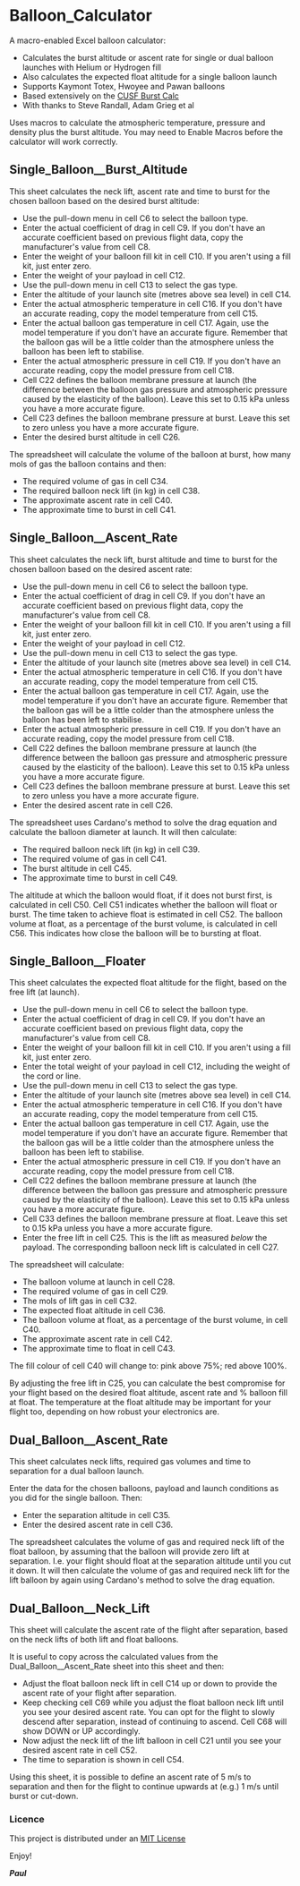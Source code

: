 # Balloon_Calculator

A macro-enabled Excel balloon calculator:
- Calculates the burst altitude or ascent rate for single or dual balloon launches with Helium or Hydrogen fill
- Also calculates the expected float altitude for a single balloon launch
- Supports Kaymont Totex, Hwoyee and Pawan balloons
- Based extensively on the [CUSF Burst Calc](https://github.com/ukhas/cusf-burst-calc)
- With thanks to Steve Randall, Adam Grieg et al

Uses macros to calculate the atmospheric temperature, pressure and density plus the burst altitude.
You may need to Enable Macros before the calculator will work correctly.

## Single_Balloon__Burst_Altitude

This sheet calculates the neck lift, ascent rate and time to burst for the chosen balloon based on the desired burst altitude:

- Use the pull-down menu in cell C6 to select the balloon type.
- Enter the actual coefficient of drag in cell C9. If you don't have an accurate coefficient based on previous flight data, copy the manufacturer's value from cell C8.
- Enter the weight of your balloon fill kit in cell C10. If you aren't using a fill kit, just enter zero.
- Enter the weight of your payload in cell C12.
- Use the pull-down menu in cell C13 to select the gas type.
- Enter the altitude of your launch site (metres above sea level) in cell C14.
- Enter the actual atmospheric temperature in cell C16. If you don't have an accurate reading, copy the model temperature from cell C15.
- Enter the actual balloon gas temperature in cell C17. Again, use the model temperature if you don't have an accurate figure. Remember that the balloon gas will be a little colder than the atmosphere unless the balloon has been left to stabilise.
- Enter the actual atmospheric pressure in cell C19. If you don't have an accurate reading, copy the model pressure from cell C18.
- Cell C22 defines the balloon membrane pressure at launch (the difference between the balloon gas pressure and atmospheric pressure caused by the elasticity of the balloon). Leave this set to 0.15 kPa unless you have a more accurate figure.
- Cell C23 defines the balloon membrane pressure at burst. Leave this set to zero unless you have a more accurate figure.
- Enter the desired burst altitude in cell C26.

The spreadsheet will calculate the volume of the balloon at burst, how many mols of gas the balloon contains and then:

- The required volume of gas in cell C34.
- The required balloon neck lift (in kg) in cell C38.
- The approximate ascent rate in cell C40.
- The approximate time to burst in cell C41.

## Single_Balloon__Ascent_Rate

This sheet calculates the neck lift, burst altitude and time to burst for the chosen balloon based on the desired ascent rate:

- Use the pull-down menu in cell C6 to select the balloon type.
- Enter the actual coefficient of drag in cell C9. If you don't have an accurate coefficient based on previous flight data, copy the manufacturer's value from cell C8.
- Enter the weight of your balloon fill kit in cell C10. If you aren't using a fill kit, just enter zero.
- Enter the weight of your payload in cell C12.
- Use the pull-down menu in cell C13 to select the gas type.
- Enter the altitude of your launch site (metres above sea level) in cell C14.
- Enter the actual atmospheric temperature in cell C16. If you don't have an accurate reading, copy the model temperature from cell C15.
- Enter the actual balloon gas temperature in cell C17. Again, use the model temperature if you don't have an accurate figure. Remember that the balloon gas will be a little colder than the atmosphere unless the balloon has been left to stabilise.
- Enter the actual atmospheric pressure in cell C19. If you don't have an accurate reading, copy the model pressure from cell C18.
- Cell C22 defines the balloon membrane pressure at launch (the difference between the balloon gas pressure and atmospheric pressure caused by the elasticity of the balloon). Leave this set to 0.15 kPa unless you have a more accurate figure.
- Cell C23 defines the balloon membrane pressure at burst. Leave this set to zero unless you have a more accurate figure.
- Enter the desired ascent rate in cell C26.

The spreadsheet uses Cardano's method to solve the drag equation and calculate the balloon diameter at launch. It will then calculate:

- The required balloon neck lift (in kg) in cell C39.
- The required volume of gas in cell C41.
- The burst altitude in cell C45.
- The approximate time to burst in cell C49.

The altitude at which the balloon would float, if it does not burst first, is calculated in cell C50.
Cell C51 indicates whether the balloon will float or burst.
The time taken to achieve float is estimated in cell C52.
The balloon volume at float, as a percentage of the burst volume, is calculated in cell C56.
This indicates how close the balloon will be to bursting at float.

## Single_Balloon__Floater

This sheet calculates the expected float altitude for the flight, based on the free lift (at launch).

- Use the pull-down menu in cell C6 to select the balloon type.
- Enter the actual coefficient of drag in cell C9. If you don't have an accurate coefficient based on previous flight data, copy the manufacturer's value from cell C8.
- Enter the weight of your balloon fill kit in cell C10. If you aren't using a fill kit, just enter zero.
- Enter the total weight of your payload in cell C12, including the weight of the cord or line.
- Use the pull-down menu in cell C13 to select the gas type.
- Enter the altitude of your launch site (metres above sea level) in cell C14.
- Enter the actual atmospheric temperature in cell C16. If you don't have an accurate reading, copy the model temperature from cell C15.
- Enter the actual balloon gas temperature in cell C17. Again, use the model temperature if you don't have an accurate figure. Remember that the balloon gas will be a little colder than the atmosphere unless the balloon has been left to stabilise.
- Enter the actual atmospheric pressure in cell C19. If you don't have an accurate reading, copy the model pressure from cell C18.
- Cell C22 defines the balloon membrane pressure at launch (the difference between the balloon gas pressure and atmospheric pressure caused by the elasticity of the balloon). Leave this set to 0.15 kPa unless you have a more accurate figure.
- Cell C33 defines the balloon membrane pressure at float. Leave this set to 0.15 kPa unless you have a more accurate figure.
- Enter the free lift in cell C25. This is the lift as measured _below_ the payload. The corresponding balloon neck lift is calculated in cell C27.

The spreadsheet will calculate:

- The balloon volume at launch in cell C28.
- The required volume of gas in cell C29.
- The mols of lift gas in cell C32.
- The expected float altitude in cell C36.
- The balloon volume at float, as a percentage of the burst volume, in cell C40.
- The approximate ascent rate in cell C42.
- The approximate time to float in cell C43.

The fill colour of cell C40 will change to: pink above 75%; red above 100%.

By adjusting the free lift in C25, you can calculate the best compromise for your flight based on the desired float altitude, ascent rate and % balloon fill at float.
The temperature at the float altitude may be important for your flight too, depending on how robust your electronics are.

## Dual_Balloon__Ascent_Rate

This sheet calculates neck lifts, required gas volumes and time to separation for a dual balloon launch.

Enter the data for the chosen balloons, payload and launch conditions as you did for the single balloon. Then:
- Enter the separation altitude in cell C35.
- Enter the desired ascent rate in cell C36.

The spreadsheet calculates the volume of gas and required neck lift of the float balloon, by assuming that the balloon will provide zero lift at separation. I.e. your flight should float at the separation altitude until you cut it down.
It will then calculate the volume of gas and required neck lift for the lift balloon by again using Cardano's method to solve the drag equation.

## Dual_Balloon__Neck_Lift

This sheet will calculate the ascent rate of the flight after separation, based on the neck lifts of both lift and float balloons.

It is useful to copy across the calculated values from the Dual_Balloon__Ascent_Rate sheet into this sheet and then:
- Adjust the float balloon neck lift in cell C14 up or down to provide the ascent rate of your flight after separation.
- Keep checking cell C69 while you adjust the float balloon neck lift until you see your desired ascent rate. You can opt for the flight to slowly descend after separation, instead of continuing to ascend. Cell C68 will show DOWN or UP accordingly.
- Now adjust the neck lift of the lift balloon in cell C21 until you see your desired ascent rate in cell C52.
- The time to separation is shown in cell C54.

Using this sheet, it is possible to define an ascent rate of 5 m/s to separation and then for the flight to continue upwards at (e.g.) 1 m/s until burst or cut-down.

### Licence

This project is distributed under an [MIT License](https://github.com/PaulZC/Balloon_Calculator/blob/master/LICENSE)

Enjoy!

**_Paul_**











